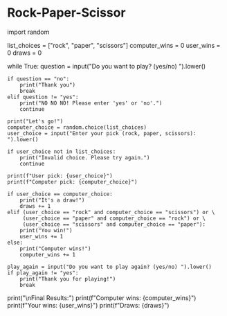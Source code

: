 # Rock-Paper-Scissor
import random

list_choices = ["rock", "paper", "scissors"]
computer_wins = 0
user_wins = 0
draws = 0

while True:
    question = input("Do you want to play? (yes/no) ").lower()

    if question == "no":
        print("Thank you")
        break
    elif question != "yes":
        print("NO NO NO! Please enter 'yes' or 'no'.")
        continue

    print("Let's go!")
    computer_choice = random.choice(list_choices)
    user_choice = input("Enter your pick (rock, paper, scissors): ").lower()

    if user_choice not in list_choices:
        print("Invalid choice. Please try again.")
        continue

    print(f"User pick: {user_choice}")
    print(f"Computer pick: {computer_choice}")

    if user_choice == computer_choice:
        print("It's a draw!")
        draws += 1
    elif (user_choice == "rock" and computer_choice == "scissors") or \
         (user_choice == "paper" and computer_choice == "rock") or \
         (user_choice == "scissors" and computer_choice == "paper"):
        print("You win!")
        user_wins += 1
    else:
        print("Computer wins!")
        computer_wins += 1

    play_again = input("Do you want to play again? (yes/no) ").lower()
    if play_again != "yes":
        print("Thank you for playing!")
        break

print("\nFinal Results:")
print(f"Computer wins: {computer_wins}")
print(f"Your wins: {user_wins}")
print(f"Draws: {draws}")
